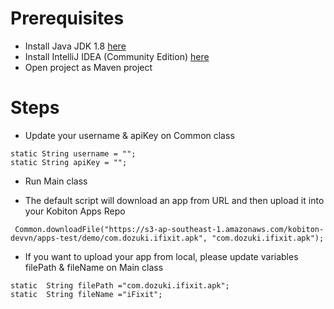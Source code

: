 # Prerequisites
- Install Java JDK 1.8 [here](https://www.oracle.com/technetwork/java/javase/downloads/jdk8-downloads-2133151.html)
- Install IntelliJ IDEA (Community Edition) [here](https://www.jetbrains.com/idea/download/)
- Open project as Maven project

# Steps

- Update your username & apiKey on Common class

```
static String username = "";
static String apiKey = "";
```

- Run Main class

- The default script will download an app from URL and then upload it into your Kobiton Apps Repo

```
 Common.downloadFile("https://s3-ap-southeast-1.amazonaws.com/kobiton-devvn/apps-test/demo/com.dozuki.ifixit.apk", "com.dozuki.ifixit.apk");
```

- If you want to upload your app from local, please update variables filePath & fileName on Main class

```
static  String filePath ="com.dozuki.ifixit.apk";
static  String fileName ="iFixit";
```
